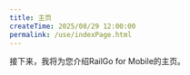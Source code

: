 ```yaml
---
title: 主页
createTime: 2025/08/29 12:00:00
permalink: /use/indexPage.html
---
```


接下来，我将为您介绍RailGo for Mobile的主页。